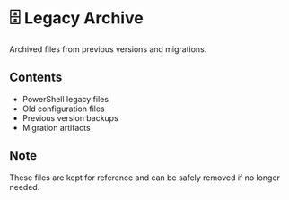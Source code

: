 # 🗄️ Legacy Archive

Archived files from previous versions and migrations.

## Contents
- PowerShell legacy files
- Old configuration files
- Previous version backups
- Migration artifacts

## Note
These files are kept for reference and can be safely removed if no longer needed.
